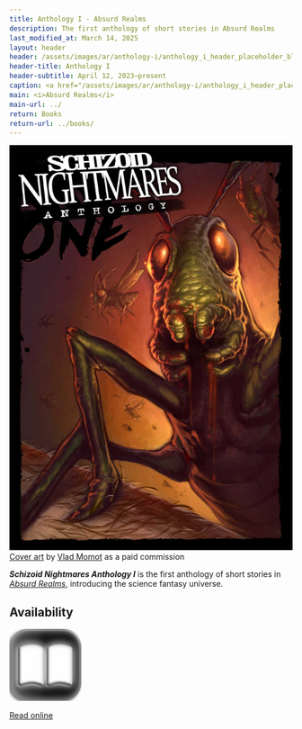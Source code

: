```yaml
---
title: Anthology I - Absurd Realms
description: The first anthology of short stories in Absurd Realms
last_modified_at: March 14, 2025
layout: header
header: /assets/images/ar/anthology-i/anthology_i_header_placeholder_blur.jpg
header-title: Anthology I
header-subtitle: April 12, 2023–present
caption: <a href="/assets/images/ar/anthology-i/anthology_i_header_placeholder_blur.jpg" target="_blank">AI placeholder artwork</a> generated above using <a href="https://creator.nightcafe.studio/creation/QqG1jOIrrGpH3ZaFKyoh" target="_blank">SD 1.5</a> — <a href="https://creativecommons.org/publicdomain/zero/1.0/" target="_blank">CC0 1.0</a>
main: <i>Absurd Realms</i>
main-url: ../
return: Books
return-url: ../books/
---
```


<div class="right" markdown=0>
  <img class="thumb" src="/assets/images/ar/anthology-i/anthology_i_med.jpg" alt="Anthology I cover">
  <div class="caption"><a href="/assets/images/ar/anthology-i/anthology_i.jpg" target="_blank">Cover art</a> by <a href="https://vladmomotart.tumblr.com/" target="_blank">Vlad Momot</a> as a paid commission</div>
</div>

***Schizoid Nightmares Anthology I*** is the first anthology of short stories in [*Absurd Realms*](/absurdrealms/), introducing the science fantasy universe.

## Availability

<div markdown=0>
  <a class="feature option" href="contents/">
    <img src="/assets/images/ui/book-open.png" alt="">
    <div><p>Read online</p></div>
  </a>
</div>